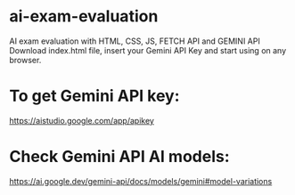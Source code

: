 # ai-exam-evaluation
AI exam evaluation with HTML, CSS, JS, FETCH API and GEMINI API
Download index.html file, insert your Gemini API Key and start using on any browser.

# To get Gemini API key: 
https://aistudio.google.com/app/apikey

# Check Gemini API AI models: 
https://ai.google.dev/gemini-api/docs/models/gemini#model-variations
